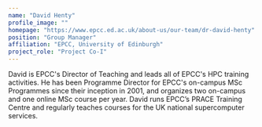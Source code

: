 ```yaml
---
name: "David Henty"
profile_image: ""
homepage: "https://www.epcc.ed.ac.uk/about-us/our-team/dr-david-henty"
position: "Group Manager"
affiliation: "EPCC, University of Edinburgh"
project_role: "Project Co-I"
---
```



David is EPCC's Director of Teaching and leads all of EPCC's HPC training
activities. He has been Programme Director for EPCC's on-campus MSc Programmes
since their inception in 2001, and organizes two on-campus and one online MSc
course per year. David runs EPCC’s PRACE Training Centre and regularly teaches
courses for the UK national supercomputer services.